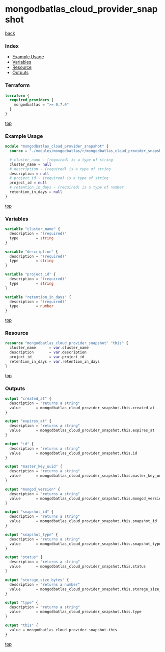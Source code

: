 # mongodbatlas_cloud_provider_snapshot

[back](../mongodbatlas.md)

### Index

- [Example Usage](#example-usage)
- [Variables](#variables)
- [Resource](#resource)
- [Outputs](#outputs)

### Terraform

```terraform
terraform {
  required_providers {
    mongodbatlas = ">= 0.7.0"
  }
}
```

[top](#index)

### Example Usage

```terraform
module "mongodbatlas_cloud_provider_snapshot" {
  source = "./modules/mongodbatlas/r/mongodbatlas_cloud_provider_snapshot"

  # cluster_name - (required) is a type of string
  cluster_name = null
  # description - (required) is a type of string
  description = null
  # project_id - (required) is a type of string
  project_id = null
  # retention_in_days - (required) is a type of number
  retention_in_days = null
}
```

[top](#index)

### Variables

```terraform
variable "cluster_name" {
  description = "(required)"
  type        = string
}

variable "description" {
  description = "(required)"
  type        = string
}

variable "project_id" {
  description = "(required)"
  type        = string
}

variable "retention_in_days" {
  description = "(required)"
  type        = number
}
```

[top](#index)

### Resource

```terraform
resource "mongodbatlas_cloud_provider_snapshot" "this" {
  cluster_name      = var.cluster_name
  description       = var.description
  project_id        = var.project_id
  retention_in_days = var.retention_in_days
}
```

[top](#index)

### Outputs

```terraform
output "created_at" {
  description = "returns a string"
  value       = mongodbatlas_cloud_provider_snapshot.this.created_at
}

output "expires_at" {
  description = "returns a string"
  value       = mongodbatlas_cloud_provider_snapshot.this.expires_at
}

output "id" {
  description = "returns a string"
  value       = mongodbatlas_cloud_provider_snapshot.this.id
}

output "master_key_uuid" {
  description = "returns a string"
  value       = mongodbatlas_cloud_provider_snapshot.this.master_key_uuid
}

output "mongod_version" {
  description = "returns a string"
  value       = mongodbatlas_cloud_provider_snapshot.this.mongod_version
}

output "snapshot_id" {
  description = "returns a string"
  value       = mongodbatlas_cloud_provider_snapshot.this.snapshot_id
}

output "snapshot_type" {
  description = "returns a string"
  value       = mongodbatlas_cloud_provider_snapshot.this.snapshot_type
}

output "status" {
  description = "returns a string"
  value       = mongodbatlas_cloud_provider_snapshot.this.status
}

output "storage_size_bytes" {
  description = "returns a number"
  value       = mongodbatlas_cloud_provider_snapshot.this.storage_size_bytes
}

output "type" {
  description = "returns a string"
  value       = mongodbatlas_cloud_provider_snapshot.this.type
}

output "this" {
  value = mongodbatlas_cloud_provider_snapshot.this
}
```

[top](#index)